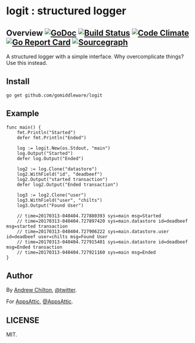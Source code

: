 # logit : structured logger

## Overview [![GoDoc](https://godoc.org/github.com/gomiddleware/logit?status.svg)](https://godoc.org/github.com/gomiddleware/logit) [![Build Status](https://travis-ci.org/gomiddleware/logit.svg?branch=master)](https://travis-ci.org/gomiddleware/logit) [![Code Climate](https://codeclimate.com/github/gomiddleware/logit/badges/gpa.svg)](https://codeclimate.com/github/gomiddleware/logit) [![Go Report Card](https://goreportcard.com/badge/github.com/gomiddleware/logit)](https://goreportcard.com/report/github.com/gomiddleware/logit) [![Sourcegraph](https://sourcegraph.com/github.com/gomiddleware/logit/-/badge.svg)](https://sourcegraph.com/github.com/gomiddleware/logit?badge)

A structured logger with a simple interface. Why overcomplicate things? Use this instead.

## Install

```
go get github.com/gomiddleware/logit
```

## Example

```
func main() {
	fmt.Println("Started")
	defer fmt.Println("Ended")

	log := logit.New(os.Stdout, "main")
	log.Output("Started")
	defer log.Output("Ended")

	log2 := log.Clone("datastore")
	log2.WithField("id", "deadbeef")
	log2.Output("started transaction")
	defer log2.Output("Ended transaction")

	log3 := log2.Clone("user")
	log3.WithField("user", "chilts")
	log3.Output("Found User")

	// time=20170313-040404.727880393 sys=main msg=Started
	// time=20170313-040404.727897420 sys=main.datastore id=deadbeef msg=started transaction
	// time=20170313-040404.727906222 sys=main.datastore.user id=deadbeef user=chilts msg=Found User
	// time=20170313-040404.727915401 sys=main.datastore id=deadbeef msg=Ended transaction
	// time=20170313-040404.727921160 sys=main msg=Ended
}
```

## Author ##

By [Andrew Chilton](https://chilts.org/), [@twitter](https://twitter.com/andychilton).

For [AppsAttic](https://appsattic.com/), [@AppsAttic](https://twitter.com/AppsAttic).

## LICENSE

MIT.
